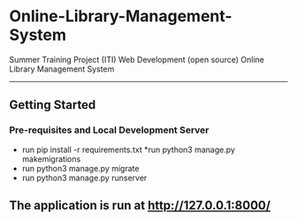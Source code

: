 # Online-Library-Management-System
Summer Training Project (ITI)  Web Development (open source)  Online Library Management System <hr>


## Getting Started
### Pre-requisites and Local Development Server
* run pip install -r requirements.txt
*run python3 manage.py makemigrations 
* run python3 manage.py migrate 
* run python3 manage.py runserver 
  
## The application is run at http://127.0.0.1:8000/

